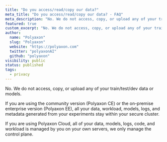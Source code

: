 ```yaml
---
title: "Do you access/read/copy our data?"
meta_title: "Do you access/read/copy our data? - FAQ"
meta_description: "No. We do not access, copy, or upload any of your train/test/dev data or models."
featured: true
custom_excerpt: "No. We do not access, copy, or upload any of your train/test/dev data or models."
author:
  name: "Polyaxon"
  slug: "Polyaxon"
  website: "https://polyaxon.com"
  twitter: "polyaxonAI"
  github: "polyaxon"
visibility: public
status: published
tags:
  - privacy
---
```


No. We do not access, copy, or upload any of your train/test/dev data or models.

If you are using the community version (Polyaxon CE) or the on-premise enterprise version (Polyaxon EE),
all your data, workload, models, logs, and metadata generated from your experiments stay within your secure cluster.

If you are using Polyaxon Cloud, all of your data, models, logs, code, and workload is managed by you on your own servers, we only manage the control plane.
